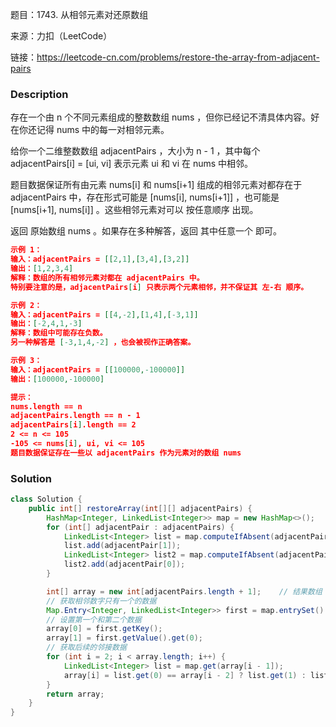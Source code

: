 题目：1743. 从相邻元素对还原数组

来源：力扣（LeetCode）

链接：https://leetcode-cn.com/problems/restore-the-array-from-adjacent-pairs


### Description

存在一个由 n 个不同元素组成的整数数组 nums ，但你已经记不清具体内容。好在你还记得 nums 中的每一对相邻元素。

给你一个二维整数数组 adjacentPairs ，大小为 n - 1 ，其中每个 adjacentPairs[i] = [ui, vi] 表示元素 ui 和 vi 在 nums 中相邻。

题目数据保证所有由元素 nums[i] 和 nums[i+1] 组成的相邻元素对都存在于 adjacentPairs 中，存在形式可能是 [nums[i], nums[i+1]] ，也可能是 [nums[i+1], nums[i]] 。这些相邻元素对可以 按任意顺序 出现。

返回 原始数组 nums 。如果存在多种解答，返回 其中任意一个 即可。

 ```json
 示例 1：
 输入：adjacentPairs = [[2,1],[3,4],[3,2]]
 输出：[1,2,3,4]
 解释：数组的所有相邻元素对都在 adjacentPairs 中。
 特别要注意的是，adjacentPairs[i] 只表示两个元素相邻，并不保证其 左-右 顺序。
 
 示例 2：
 输入：adjacentPairs = [[4,-2],[1,4],[-3,1]]
 输出：[-2,4,1,-3]
 解释：数组中可能存在负数。
 另一种解答是 [-3,1,4,-2] ，也会被视作正确答案。
 
 示例 3：
 输入：adjacentPairs = [[100000,-100000]]
 输出：[100000,-100000]
 
 提示：
 nums.length == n
 adjacentPairs.length == n - 1
 adjacentPairs[i].length == 2
 2 <= n <= 105
 -105 <= nums[i], ui, vi <= 105
 题目数据保证存在一些以 adjacentPairs 作为元素对的数组 nums
 ```

### Solution
```java
class Solution {
    public int[] restoreArray(int[][] adjacentPairs) {
        HashMap<Integer, LinkedList<Integer>> map = new HashMap<>();
        for (int[] adjacentPair : adjacentPairs) {
            LinkedList<Integer> list = map.computeIfAbsent(adjacentPair[0], t -> new LinkedList<>());
            list.add(adjacentPair[1]);
            LinkedList<Integer> list2 = map.computeIfAbsent(adjacentPair[1], t -> new LinkedList<>());
            list2.add(adjacentPair[0]);
        }

        int[] array = new int[adjacentPairs.length + 1];    // 结果数组
        // 获取相邻数字只有一个的数据
        Map.Entry<Integer, LinkedList<Integer>> first = map.entrySet().stream().filter(t -> t.getValue().size() == 1).findFirst().get();
        // 设置第一个和第二个数据
        array[0] = first.getKey();
        array[1] = first.getValue().get(0);
        // 获取后续的邻接数据
        for (int i = 2; i < array.length; i++) {
            LinkedList<Integer> list = map.get(array[i - 1]);
            array[i] = list.get(0) == array[i - 2] ? list.get(1) : list.get(0);     // 获取相邻的数据
        }
        return array;
    }
}
```

